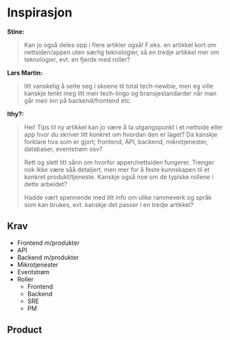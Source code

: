 # Inspirasjon

**Stine:**
> Kan jo også deles opp i flere artikler også!
F.eks. en artikkel kort om nettsiden/appen uten særlig teknologier, så en tredje artikkel mer om teknologier, evt. en fjerde med roller?

**Lars Martin:**
> litt vanskelig å sette seg i skoene til total tech-newbie, men eg ville kanskje tenkt meg litt meir tech-lingo og bransjestandarder når man går meir inn på backend/frontend etc.

**Ithy?:**
> Hei! 
> Tips til ny artikkel kan jo være å ta utgangspunkt i et nettside eller app hvor du skriver litt konkret om hvordan den er laget?
> Da kanskje forklare hva som er gjort; frontend, API, backend, mikrotjenester, databaser, eventstrøm osv? 
>
> Rett og slett litt sånn om hvorfor appen/nettsiden fungerer. Trenger nok ikke være såå detaljert, men mer for å feste kunnskapen til et konkret produkt/tjeneste. Kanskje også noe om de typiske rollene i dette arbeidet? 
>
> Hadde vært spennende med litt info om ulike rammeverk og språk som kan brukes, evt. kanskje det passer i en tredje artikkel?


## Krav

- Frontend m/produkter
- API
- Backend  m/produkter
- Mikrotjenester
- Eventstrøm
- Roller
  - Frontend
  - Backend
  - SRE
  - PM

## Product